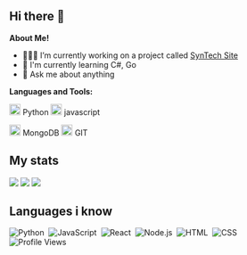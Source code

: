 <h2>Hi there 👋</h2>

**About Me!**
- 👨🏽‍💻 I’m currently working on a project called [SynTech Site](http://syntech.lol)
- 🌱 I'm currently learning C#, Go
- 💬 Ask me about anything



**Languages and Tools:**  


<code><img height="20" src="https://img.icons8.com/nolan/96/python.png"></code> Python
<code><img height="20" src="https://img.icons8.com/color/48/000000/javascript--v2.png"></code> javascript

<code><img height="20" src="https://img.icons8.com/color/48/000000/mongodb.png"></code> MongoDB
<code><img height="20" src="https://img.icons8.com/nolan/96/git.png"></code> GIT

<h2>My stats</h2>

<img src="https://github-readme-stats.vercel.app/api?username=DeveloperJosh&show_icons=true&theme=radical&count_private=true&include_all_commits=true">
<img src="https://github-readme-stats.vercel.app/api/top-langs/?username=DeveloperJosh&theme=radical&layout=compact">
 <img src="https://github-readme-streak-stats.herokuapp.com/?user=DeveloperJosh&theme=radical&layout=compact">

<h2>Languages i know</h2>

![Python](https://img.shields.io/badge/-Python-05122A?style=flat&logo=python)&nbsp;
![JavaScript](https://img.shields.io/badge/-JavaScript-05122A?style=flat&logo=javascript)&nbsp;
![React](https://img.shields.io/badge/-React-05122A?style=flat&logo=react)&nbsp;
![Node.js](https://img.shields.io/badge/-Node.js-05122A?style=flat&logo=node.js)&nbsp;
![HTML](https://img.shields.io/badge/-HTML-05122A?style=flat&logo=HTML5)&nbsp;
![CSS](https://img.shields.io/badge/-CSS-05122A?style=flat&logo=CSS3&logoColor=1572B6)&nbsp;
![Profile Views](https://komarev.com/ghpvc/?username=DeveloperJosh&color=1F6FEB)&nbsp;
